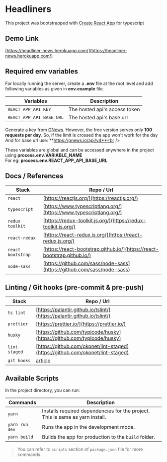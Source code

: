 # Headliners

This project was bootstrapped with [Create React App](https://github.com/facebook/create-react-app) for typescript<br/>

## Demo Link

[https://headliner-news.herokuapp.com/](https://headliner-news.herokuapp.com/)

## Required env variables

For locally running the server, create a **.env** file at the root level and add following variables as given in **env.example** file.

| Variables                | Description                   |
| ------------------------ | ----------------------------- |
| `REACT_APP_API_KEY`      | The hosted api's access token |
| `REACT_APP_API_BASE_URL` | The hosted api's base url     |

Generate a key from [GNews](https://gnews.io/). However, the free version serves only **100 requests per day**. So, if the limit is crossed the app won't work for the day<br/>
And for base url use: **https://gnews.io/api/v4**<br />

These variables are global and can be accessed anywhere in the project using **process.env.VARIABLE_NAME**<br/>
For eg: **process.env.REACT_APP_API_BASE_URL**

## Docs / References

| Stack             | Repo / Url                                                               |
| ----------------- | ------------------------------------------------------------------------ |
| `react`           | [https://reactjs.org/](https://reactjs.org/)                             |
| `typescript`      | [https://www.typescriptlang.org/](https://www.typescriptlang.org/)       |
| `redux toolkit`   | [https://redux-toolkit.js.org/](https://redux-toolkit.js.org/)           |
| `react-redux`     | [https://react-redux.js.org/](https://react-redux.js.org/)               |
| `react bootstrap` | [https://react-bootstrap.github.io/](https://react-bootstrap.github.io/) |
| `node-sass`       | [https://github.com/sass/node-sass](https://github.com/sass/node-sass)   |

## Linting / Git hooks (pre-commit & pre-push)

| Stack         | Repo / Url                                                                                                       |
| ------------- | ---------------------------------------------------------------------------------------------------------------- |
| `ts lint`     | [https://palantir.github.io/tslint/](https://palantir.github.io/tslint/)                                         |
| `prettier`    | [https://prettier.io/](https://prettier.io/)                                                                     |
| `husky`       | [https://github.com/typicode/husky](https://github.com/typicode/husky)                                           |
| `lint-staged` | [https://github.com/okonet/lint-staged](https://github.com/okonet/lint-staged)                                   |
| `git hooks`   | [article](https://codeburst.io/continuous-integration-lint-staged-husky-pre-commit-hook-test-setup-47f8172924fc) |

## Available Scripts

In the project directory, you can run: <br/>

| Commands       | Description                                                                   |
| -------------- | ----------------------------------------------------------------------------- |
| `yarn`         | Installs required dependencies for the project. This is same as yarn install. |
| `yarn run dev` | Runs the app in the development mode.<br />                                   |
| `yarn build`   | Builds the app for production to the `build` folder.                          |

> You can refer to `scripts` section of `package.json` file for more commands. <br/>
